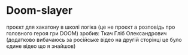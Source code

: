 # Doom-slayer
проєкт для хакатону в школі логіка (це не проєкт  а розповідь про головного героя гри DOOM) зробив: Ткач Гліб Олександрович (додатково вибачаюсь за російське відео на другій сторінці це було єдине відео що я знайшов)
